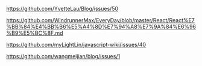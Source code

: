 https://github.com/YvetteLau/Blog/issues/50

https://github.com/WindrunnerMax/EveryDay/blob/master/React/React%E7%BB%84%E4%BB%B6%E5%A4%8D%E7%94%A8%E7%9A%84%E6%96%B9%E5%BC%8F.md

https://github.com/myLightLin/javascript-wiki/issues/40

https://github.com/wangmeijian/blog/issues/1